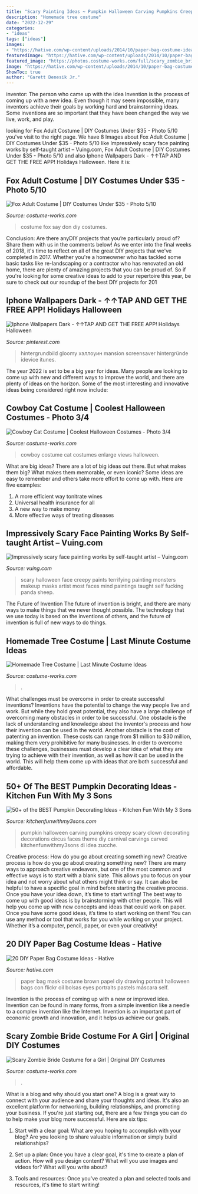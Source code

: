 ```yaml
---
title: "Scary Painting Ideas ~ Pumpkin Halloween Carving Pumpkins Creepy Scary Clown Decorating Decorations Circus Faces Theme Diy Carnival Carvings Carved Kitchenfunwithmy3sons Di Idea Zucche"
description: "Homemade tree costume"
date: "2022-12-29"
categories:
- "ideas"
tags: ["ideas"]
images:
- "https://hative.com/wp-content/uploads/2014/10/paper-bag-costume-ideas/14-portrait-mask-on-brown-paper-bag.jpg"
featuredImage: "https://hative.com/wp-content/uploads/2014/10/paper-bag-costume-ideas/14-portrait-mask-on-brown-paper-bag.jpg"
featured_image: "https://photos.costume-works.com/full/scary_zombie_bride3.jpg"
image: "https://hative.com/wp-content/uploads/2014/10/paper-bag-costume-ideas/14-portrait-mask-on-brown-paper-bag.jpg"
ShowToc: true
author: "Garett Denesik Jr."
---
```



inventor: The person who came up with the idea
Invention is the process of coming up with a new idea. Even though it may seem impossible, many inventors achieve their goals by working hard and brainstorming ideas. Some inventions are so important that they have been changed the way we live, work, and play.

	

		
looking for Fox Adult Costume | DIY Costumes Under $35 - Photo 5/10 you've visit to the right page. We have 8 Images about Fox Adult Costume | DIY Costumes Under $35 - Photo 5/10 like Impressively scary face painting works by self-taught artist – Vuing.com, Fox Adult Costume | DIY Costumes Under $35 - Photo 5/10 and also Iphone Wallpapers Dark - ↑↑TAP AND GET THE FREE APP! Holidays Halloween. Here it is:
		
    
## Fox Adult Costume | DIY Costumes Under $35 - Photo 5/10

<img loading=lazy src="https://photos.costume-works.com/full/fox10.jpg" onerror="this.onerror=null;this.src='https://tse2.mm.bing.net/th?id=OIP.tPhdBxVzmdXEV30xNy5lVgHaMZ&amp;pid=15.1';" alt="Fox Adult Costume | DIY Costumes Under $35 - Photo 5/10">

_Source: costume-works.com_

>costume fox say don diy costumes. 

	

Conclusion: Are there anyDIY projects that you’re particularly proud of? Share them with us in the comments below!
As we enter into the final weeks of 2018, it's time to reflect on all of the great DIY projects that we've completed in 2017. Whether you're a homeowner who has tackled some basic tasks like re-landscaping or a contractor who has renovated an old home, there are plenty of amazing projects that you can be proud of. So if you're looking for some creative ideas to add to your repertoire this year, be sure to check out our roundup of the best DIY projects for 201
    
## Iphone Wallpapers Dark - ↑↑TAP AND GET THE FREE APP! Holidays Halloween

<img loading=lazy src="https://i.pinimg.com/736x/cd/1f/7f/cd1f7ffd2ee5ec5741710ce5fc22f0a7.jpg" onerror="this.onerror=null;this.src='https://tse1.mm.bing.net/th?id=OIP.C1etyPzFlCZX76O-BJNTrwHaNF&amp;pid=15.1';" alt="Iphone Wallpapers Dark - ↑↑TAP AND GET THE FREE APP! Holidays Halloween">

_Source: pinterest.com_

>hintergrundbild gloomy хэллоуин mansion screensaver hintergründe idevice itunes. 

	

The year 2022 is set to be a big year for ideas. Many people are looking to come up with new and different ways to improve the world, and there are plenty of ideas on the horizon. Some of the most interesting and innovative ideas being considered right now include: 

    
## Cowboy Cat Costume | Coolest Halloween Costumes - Photo 3/4

<img loading=lazy src="https://photos.costume-works.com/full/cowboy_cat2.jpg" onerror="this.onerror=null;this.src='https://tse3.mm.bing.net/th?id=OIP.4oDnRK03X7ownRkih0JnTAHaNL&amp;pid=15.1';" alt="Cowboy Cat Costume | Coolest Halloween Costumes - Photo 3/4">

_Source: costume-works.com_

>cowboy costume cat costumes enlarge views halloween. 

	

What are big ideas?
There are a lot of big ideas out there. But what makes them big? What makes them memorable, or even iconic? Some ideas are easy to remember and others take more effort to come up with. Here are five examples: 
1. A more efficient way tonitrate wines
2. Universal health insurance for all
3. A new way to make money
4. More effective ways of treating diseases

    
## Impressively Scary Face Painting Works By Self-taught Artist – Vuing.com

<img loading=lazy src="http://vuing.com/wp-content/uploads/2015/10/Creepy-terrifying-scary-Halloween-Makeup-face-paintings-12.jpg" onerror="this.onerror=null;this.src='https://tse2.mm.bing.net/th?id=OIP.ohf-8Cx3RQwMWvvNAfX_9gHaJ6&amp;pid=15.1';" alt="Impressively scary face painting works by self-taught artist – Vuing.com">

_Source: vuing.com_

>scary halloween face creepy paints terrifying painting monsters makeup masks artist most faces mind paintings taught self fucking panda sheep. 

	

The Future of Invention
The future of invention is bright, and there are many ways to make things that we never thought possible. The technology that we use today is based on the inventions of others, and the future of invention is full of new ways to do things.

    
## Homemade Tree Costume | Last Minute Costume Ideas

<img loading=lazy src="https://photos.costume-works.com/full/tree5.jpg" onerror="this.onerror=null;this.src='https://tse3.mm.bing.net/th?id=OIP.iG6OHIi9av8RNUILvVEhIQHaKS&amp;pid=15.1';" alt="Homemade Tree Costume | Last Minute Costume Ideas">

_Source: costume-works.com_

>. 

	

What challenges must be overcome in order to create successful inventions?
Inventions have the potential to change the way people live and work. But while they hold great potential, they also have a large challenge of overcoming many obstacles in order to be successful. One obstacle is the lack of understanding and knowledge about the inventor's process and how their invention can be used in the world. Another obstacle is the cost of patenting an invention. These costs can range from $1 million to $30 million, making them very prohibitive for many businesses. In order to overcome these challenges, businesses must develop a clear idea of what they are trying to achieve with their invention, as well as how it can be used in the world. This will help them come up with ideas that are both successful and affordable.

    
## 50+ Of The BEST Pumpkin Decorating Ideas - Kitchen Fun With My 3 Sons

<img loading=lazy src="https://kitchenfunwithmy3sons.com/wp-content/uploads/2016/08/clown2.jpg" onerror="this.onerror=null;this.src='https://tse1.mm.bing.net/th?id=OIP.eq8uOH6KIQO17VkDApv2RQHaQ8&amp;pid=15.1';" alt="50+ of the BEST Pumpkin Decorating Ideas - Kitchen Fun With My 3 Sons">

_Source: kitchenfunwithmy3sons.com_

>pumpkin halloween carving pumpkins creepy scary clown decorating decorations circus faces theme diy carnival carvings carved kitchenfunwithmy3sons di idea zucche. 

	

Creative process: How do you go about creating something new?
Creative process is how do you go about creating something new? There are many ways to approach creative endeavors, but one of the most common and effective ways is to start with a blank slate. This allows you to focus on your idea and not worry about what others might think or say. It can also be helpful to have a specific goal in mind before starting the creative process. Once you have your idea down, it’s time to start writing! The best way to come up with good ideas is by brainstorming with other people. This will help you come up with new concepts and ideas that could work on paper. Once you have some good ideas, it’s time to start working on them! You can use any method or tool that works for you while working on your project. Whether it’s a computer, pencil, paper, or even your creativity!

    
## 20 DIY Paper Bag Costume Ideas - Hative

<img loading=lazy src="https://hative.com/wp-content/uploads/2014/10/paper-bag-costume-ideas/14-portrait-mask-on-brown-paper-bag.jpg" onerror="this.onerror=null;this.src='https://tse3.mm.bing.net/th?id=OIP.zg4FxzwIL4PrGydL9D4q1wHaLH&amp;pid=15.1';" alt="20 DIY Paper Bag Costume Ideas - Hative">

_Source: hative.com_

>paper bag mask costume brown papel diy drawing portrait halloween bags con flickr oil bolsas eyes portraits pastels máscara self. 

	

Invention is the process of coming up with a new or improved idea. Invention can be found in many forms, from a simple invention like a needle to a complex invention like the Internet. Invention is an important part of economic growth and innovation, and it helps us achieve our goals.

    
## Scary Zombie Bride Costume For A Girl | Original DIY Costumes

<img loading=lazy src="https://photos.costume-works.com/full/scary_zombie_bride3.jpg" onerror="this.onerror=null;this.src='https://tse2.mm.bing.net/th?id=OIP.rHd-gynvzRqkaZzzYmRmGgHaKr&amp;pid=15.1';" alt="Scary Zombie Bride Costume for a Girl | Original DIY Costumes">

_Source: costume-works.com_

>. 

	

What is a blog and why should you start one?
A blog is a great way to connect with your audience and share your thoughts and ideas. It's also an excellent platform for networking, building relationships, and promoting your business. If you're just starting out, there are a few things you can do to help make your blog more successful. Here are six tips:
1. Start with a clear goal: What are you hoping to accomplish with your blog? Are you looking to share valuable information or simply build relationships?

2. Set up a plan: Once you have a clear goal, it's time to create a plan of action. How will you design content? What will you use images and videos for? What will you write about?

3. Tools and resources: Once you've created a plan and selected tools and resources, it's time to start writing!

